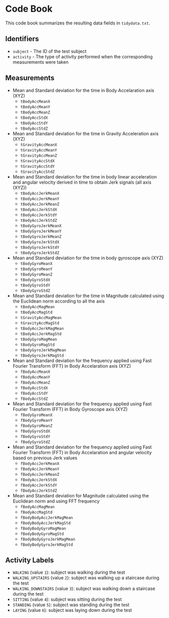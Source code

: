 # Code Book

This code book summarizes the resulting data fields in `tidydata.txt`.

## Identifiers

* `subject` - The ID of the test subject
* `activity` - The type of activity performed when the corresponding measurements were taken

## Measurements

* Mean and Standard deviation for the time in Body Accelaration axis (XYZ)
	* `tBodyAccMeanX`
	* `tBodyAccMeanY`
	* `tBodyAccMeanZ`
	* `tBodyAccStdX`
	* `tBodyAccStdY`
	* `tBodyAccStdZ`
* Mean and Standard deviation for the time in Gravity Acceleration axis (XYZ)
	* `tGravityAccMeanX`
	* `tGravityAccMeanY`
	* `tGravityAccMeanZ`
	* `tGravityAccStdX`
	* `tGravityAccStdY`
	* `tGravityAccStdZ`
* Mean and Standard deviation for the time in body linear acceleration and angular velocity derived in time to obtain Jerk signals (all axis (XYZ))
	* `tBodyAccJerkMeanX`
	* `tBodyAccJerkMeanY`
	* `tBodyAccJerkMeanZ`
	* `tBodyAccJerkStdX`
	* `tBodyAccJerkStdY`
	* `tBodyAccJerkStdZ`
	* `tBodyGyroJerkMeanX`
	* `tBodyGyroJerkMeanY`
	* `tBodyGyroJerkMeanZ`
	* `tBodyGyroJerkStdX`
	* `tBodyGyroJerkStdY`
	* `tBodyGyroJerkStdZ`
* Mean and Standard deviation for the time in body gyroscope axis (XYZ)
	* `tBodyGyroMeanX`
	* `tBodyGyroMeanY`
	* `tBodyGyroMeanZ`
	* `tBodyGyroStdX`
	* `tBodyGyroStdY`
	* `tBodyGyroStdZ`
* Mean and Standard deviation for the time in Magnitude calculated using the Euclidean norm according to all the axis
	* `tBodyAccMagMean`
	* `tBodyAccMagStd`
	* `tGravityAccMagMean`
	* `tGravityAccMagStd`
	* `tBodyAccJerkMagMean`
	* `tBodyAccJerkMagStd`
	* `tBodyGyroMagMean`
	* `tBodyGyroMagStd`
	* `tBodyGyroJerkMagMean`
	* `tBodyGyroJerkMagStd`
* Mean and Standard deviation for the frequency applied using Fast Fourier Transform (FFT) in Body Accelaration axis (XYZ)
	* `fBodyAccMeanX`
	* `fBodyAccMeanY`
	* `fBodyAccMeanZ`
	* `fBodyAccStdX`
	* `fBodyAccStdY`
	* `fBodyAccStdZ`
* Mean and Standard deviation for the frequency applied using Fast Fourier Transform (FFT) in Body Gyroscope axis (XYZ) 
	* `fBodyGyroMeanX`
	* `fBodyGyroMeanY`
	* `fBodyGyroMeanZ`
	* `fBodyGyroStdX`
	* `fBodyGyroStdY`
	* `fBodyGyroStdZ`
* Mean and Standard deviation for the frequency applied using Fast Fourier Transform (FFT) in Body Accelaration and angular velocity based on previous Jerk values
	* `fBodyAccJerkMeanX`
	* `fBodyAccJerkMeanY`
	* `fBodyAccJerkMeanZ`
	* `fBodyAccJerkStdX`
	* `fBodyAccJerkStdY`
	* `fBodyAccJerkStdZ`
* Mean and Standard deviation for Magnitude calculated using the Euclidean norm and using FFT frequency
	* `fBodyAccMagMean`
	* `fBodyAccMagStd`
	* `fBodyBodyAccJerkMagMean`
	* `fBodyBodyAccJerkMagStd`
	* `fBodyBodyGyroMagMean`
	* `fBodyBodyGyroMagStd`
	* `fBodyBodyGyroJerkMagMean`
	* `fBodyBodyGyroJerkMagStd`

## Activity Labels
* `WALKING` (value `1`): subject was walking during the test
* `WALKING_UPSTAIRS` (value `2`): subject was walking up a staircase during the test
* `WALKING_DOWNSTAIRS` (value `3`): subject was walking down a staircase during the test
* `SITTING` (value `4`): subject was sitting during the test
* `STANDING` (value `5`): subject was standing during the test
* `LAYING` (value `6`): subject was laying down during the test
